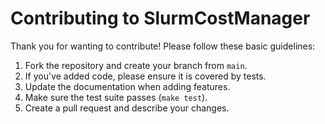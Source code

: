 # Contributing to SlurmCostManager

Thank you for wanting to contribute! Please follow these basic guidelines:

1. Fork the repository and create your branch from `main`.
2. If you've added code, please ensure it is covered by tests.
3. Update the documentation when adding features.
4. Make sure the test suite passes (`make test`).
5. Create a pull request and describe your changes.

